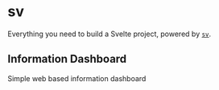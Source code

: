 # sv

Everything you need to build a Svelte project, powered by [`sv`](https://github.com/sveltejs/cli).

## Information Dashboard

Simple web based information dashboard
